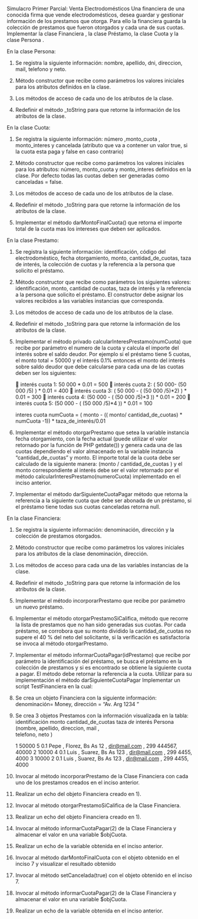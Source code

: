  Simulacro Primer Parcial: Venta Electrodomésticos
Una financiera de una conocida firma que vende electrodomésticos, desea guardar y gestionar información de los
prestamos que otorga. Para ello la financiera guarda la colección de prestamos que fueron otorgados y cada una
de sus cuotas.
Implementar la clase Financiera , la clase Préstamo, la clase Cuota y la clase Persona .

En la clase Persona:

1. Se registra la siguiente información: nombre, apellido, dni, direccion, mail, telefono y neto.

2. Método constructor que recibe como parámetros los valores iniciales para los atributos definidos en la
    clase.

3. Los métodos de acceso de cada uno de los atributos de la clase.

4. Redefinir el método _toString para que retorne la información de los atributos de la clase.
    

En la clase Cuota:

1. Se registra la siguiente información: número ,monto_cuota , monto_interes y cancelada (atributo que va a
    contener un valor true, si la cuota esta paga y false en caso contrario)

2. Método constructor que recibe como parámetros los valores iniciales para los atributos: número,
    monto_cuota y monto_interes definidos en la clase. Por defecto todas las cuotas deben ser generadas
    como canceladas = false.

3. Los métodos de acceso de cada uno de los atributos de la clase.

4. Redefinir el método _toString para que retorne la información de los atributos de la clase.

5. Implementar el método darMontoFinalCuota() que retorna el importe total de la cuota mas los intereses
    que deben ser aplicados.


En la clase Prestamo:

1. Se registra la siguiente información: identificación, código del electrodoméstico, fecha otorgamiento,
    monto, cantidad_de_cuotas, taza de interés, la colección de cuotas y la referencia a la persona que solicito el préstamo.

2. Método constructor que recibe como parámetros los siguientes valores: identificación, monto, cantidad
    de cuotas, taza de interés y la referencia a la persona que solicito el préstamo. El constructor debe asignar los valores recibidos a las variables instancias que corresponda.

3. Los métodos de acceso de cada uno de los atributos de la clase.

4. Redefinir el método _toString para que retorne la información de los atributos de la clase.

5. Implementar el método privado calcularInteresPrestamo(numCuota) que recibe por parámetro el numero de la cuota y calcula el importe del interés sobre el saldo deudor.
    Por ejemplo si el préstamo tiene 5 cuotas, el monto total = 50000 y el interés 0.1% entonces el monto del
    interés sobre saldo deudor que debe calcularse para cada una de las cuotas deben ser los siguientes:

     interés cuota 1: 50 000 * 0.01 = 500
     interés cuota 2: ( 50 000- (50 000 /5) ) * 0.01 = 400
     interés cuota 3: ( 50 000 - ( (50 000 /5)*2) ) * 0.01 = 300
     interés cuota 4: (50 000 - ( (50 000 /5)*3 )) * 0.01 = 200
     interés cuota 5: (50 000 - ( (50 000 /5)*4 )) * 0.01 = 100

     interes cuota numCuota = ( monto - (( monto/ cantidad_de_cuotas) * numCuota -1)) * taza_de_interés/0.01

6. Implementar el método otorgarPrestamo que setea la variable instancia fecha otorgamiento, con la
    fecha actual (puede utilizar el valor retornado por la función de PHP getdate()) y genera cada una de las
    cuotas dependiendo el valor almacenado en la variable instancia “cantidad_de_cuotas” y monto. El
    importe total de la cuota debe ser calculado de la siguiente manera: (monto / cantidad_de_cuotas )
    y el monto correspondiente al interés debe ser el valor retornado por el método calcularInteresPrestamo(numeroCuota) implementado en el inciso anterior.
   

7. Implementar el método darSiguienteCuotaPagar método que retorna la referencia a la siguiente cuota
    que debe ser abonada de un préstamo, si el préstamo tiene todas sus cuotas canceladas retorna null.


En la clase Financiera:

1. Se registra la siguiente información: denominación, dirección y la colección de prestamos otorgados.

2. Método constructor que recibe como parámetros los valores iniciales para los atributos de la clase denominación, dirección.

3. Los métodos de acceso para cada una de las variables instancias de la clase.

4. Redefinir el método _toString para que retorne la información de los atributos de la clase.

5. Implementar el método incorporarPrestamo que recibe por parámetro un nuevo préstamo.

6. Implementar el método otorgarPrestamoSiCalifica, método que recorre la lista de prestamos que no
    han sido generadas sus cuotas. Por cada préstamo, se corrobora que su monto dividido la
    cantidad_de_cuotas no supere el 40 % del neto del solicitante, si la verificación es satisfactoria se invoca
    al método otorgarPrestamo.

7. Implementar el método informarCuotaPagar(idPrestamo) que recibe por parámetro la identificación del
    préstamo, se busca el préstamo en la colección de prestamos y si es encontrado se obtiene la siguiente
    cuota a pagar. El método debe retornar la referencia a la cuota. Utilizar para su implementación el método darSiguienteCuotaPagar
    Implementar un script TestFinanciera en la cual:

1. Se crea un objeto Financiera con la siguiente información: denominación= Money, dirección = “Av. Arg
    1234 ”
2. Se crea 3 objetos Prestamos con la información visualizada en la tabla:
    identificación monto cantidad_de_cuotas taza _de_ interés Persona (nombre, apellido, direccion, mail ,  
    telefono, neto )
 
    1 50000 5 0.1 Pepe , Florez, Bs As 12 , dir@mail.com , 299
    444567, 40000
    2 10000 4 0.1 Luis , Suarez, Bs As 123 , dir@mail.com , 299
    4455, 4000
    3 10000 2 0.1 Luis , Suarez, Bs As 123 , dir@mail.com , 299
    4455, 4000

3. Invocar al método incorporarPrestamo de la Clase Financiera con cada uno de los prestamos creados
    en el inciso anterior.

4. Realizar un echo del objeto Financiera creado en 1).

5. Invocar al método otorgarPrestamoSiCalifica de la Clase Financiera.

6. Realizar un echo del objeto Financiera creado en 1).

7. Invocar al método informarCuotaPagar(2) de la Clase Financiera y almacenar el valor en una variable
    $objCuota.

8. Realizar un echo de la variable obtenida en el inciso anterior.

9. Invocar al método darMontoFinalCuota con el objeto obtenido en el inciso 7 y visualizar el resultado obtenido


10. Invocar al método setCancelada(true) con el objeto obtenido en el inciso 7.

11. Invocar al método informarCuotaPagar(2) de la Clase Financiera y almacenar el valor en una variable
    $objCuota.

12. Realizar un echo de la variable obtenida en el inciso anterior.
